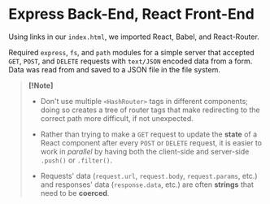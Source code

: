 # Express Back-End, React Front-End
Using links in our `index.html`, we imported React, Babel, and React-Router. 

Required `express`, `fs`, and `path` modules for a simple server that accepted `GET`, `POST`, and `DELETE` requests with `text/JSON` encoded data from a form. Data was read from and saved to a JSON file in the file system.

> **[!Note]**
> - Don't use multiple `<HashRouter>` tags in different components; doing so creates a tree of router tags that make redirecting to the correct path more difficult, if not unexpected.
>
> - Rather than trying to make a `GET` request to update the **state** of a React component after every `POST` or `DELETE` request, it is easier to work in *parallel* by having both the client-side and server-side `.push()` or `.filter()`.
>
> - Requests' data (`request.url`, `request.body`, `request.params`, etc.)  and responses' data (`response.data`, etc.) are often **strings** that need to be **coerced**.